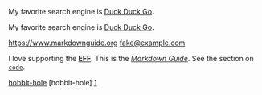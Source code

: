 My favorite search engine is [Duck Duck Go](https://duckduckgo.com).

My favorite search engine is [Duck Duck Go](https://duckduckgo.com "The best search engine for privacy").

<https://www.markdownguide.org>
<fake@example.com>

I love supporting the **[EFF](https://eff.org)**.
This is the *[Markdown Guide](https://www.markdownguide.org)*.
See the section on [`code`](#code).

[hobbit-hole][1]
[hobbit-hole] [1]

[1]: https://en.wikipedia.org/wiki/Hobbit#Lifestyle "Hobbit lifestyles"

